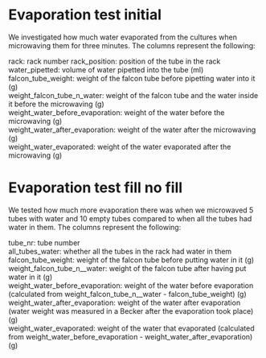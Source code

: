# Evaporation test initial

We investigated how much water evaporated from the cultures when microwaving them for three minutes. The columns represent the following:

rack: rack number rack_position: position of the tube in the rack water_pipetted: volume of water pipetted into the tube (ml)\
falcon_tube_weight: weight of the falcon tube before pipetting water into it (g)\
weight_falcon_tube_n_water: weight of the falcon tube and the water inside it before the microwaving (g)\
weight_water_before_evaporation: weight of the water before the microwaving (g)\
weight_water_after_evaporation: weight of the water after the microwaving (g)\
weight_water_evaporated: weight of the water evaporated after the microwaving (g)

# Evaporation test fill no fill

We tested how much more evaporation there was when we microwaved 5 tubes with water and 10 empty tubes compared to when all the tubes had water in them. The columns represent the following:

tube_nr: tube number\
all_tubes_water: whether all the tubes in the rack had water in them\
falcon_tube_weight: weight of the falcon tube before putting water in it (g)\
weight_falcon_tube_n\_\_water: weight of the falcon tube after having put water in it (g)\
weight_water_before_evaporation: weight of the water before evaporation (calculated from weight_falcon_tube_n\_\_water - falcon_tube_weight) (g)\
weight_water_after_evaporation: weight of the water after evaporation (water weight was measured in a Becker after the evaporation took place) (g)\
weight_water_evaporated: weight of the water that evaporated (calculated from weight_water_before_evaporation - weight_water_after_evaporation) (g)
